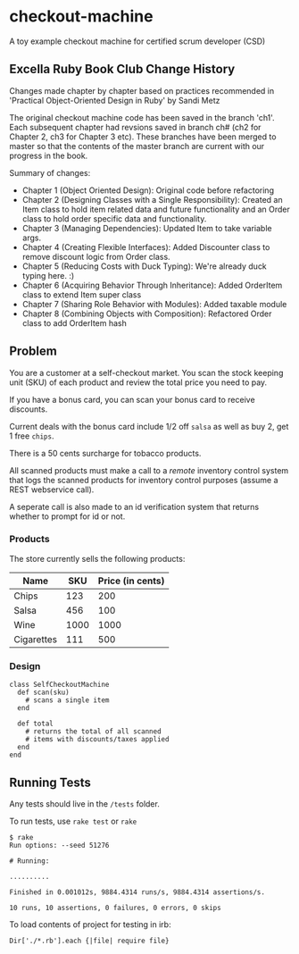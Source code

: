 # checkout-machine
A toy example checkout machine for certified scrum developer (CSD)

## Excella Ruby Book Club Change History

Changes made chapter by chapter based on practices recommended in 'Practical Object-Oriented Design in Ruby' by Sandi Metz

The original checkout machine code has been saved in the branch 'ch1'. Each subsequent chapter had revsions saved in branch ch# (ch2 for Chapter 2, ch3 for Chapter 3 etc). These branches have been merged to master so that the contents of the master branch are current with our progress in the book.

Summary of changes:
* Chapter 1 (Object Oriented Design): Original code before refactoring
* Chapter 2 (Designing Classes with a Single Responsibility): Created an Item class to hold item related data and future functionality and an Order class to hold order specific data and functionality.
* Chapter 3 (Managing Dependencies): Updated Item to take variable args.
* Chapter 4 (Creating Flexible Interfaces): Added Discounter class to remove discount logic from Order class.
* Chapter 5 (Reducing Costs with Duck Typing): We're already duck typing here. :)
* Chapter 6 (Acquiring Behavior Through Inheritance): Added OrderItem class to extend Item super class
* Chapter 7 (Sharing Role Behavior with Modules): Added taxable module
* Chapter 8 (Combining Objects with Composition): Refactored Order class to add OrderItem hash

## Problem  

You are a customer at a self-checkout market. You scan the stock keeping unit (SKU) of each product and review the total price you need to pay.

If you have a bonus card, you can scan your bonus card to receive discounts.  

Current deals with the bonus card include 1/2 off `salsa` as well as buy 2, get 1 free `chips`.

There is a 50 cents surcharge for tobacco products.

All scanned products must make a call to a _remote_ inventory control system that logs the scanned products for inventory control purposes (assume a REST webservice call).  

A seperate call is also made to an id verification system that returns whether to prompt for id or not.  

### Products

The store currently sells the following products:

| Name  | SKU  | Price (in cents)    | 
|-------|------|-----------|
| Chips | 123  | 200  |
| Salsa | 456  | 100  |
| Wine  | 1000 | 1000 | 
| Cigarettes | 111 | 500 | 

### Design 
```
class SelfCheckoutMachine
  def scan(sku)
    # scans a single item
  end
  
  def total
    # returns the total of all scanned 
    # items with discounts/taxes applied
  end
end
```
## Running Tests

Any tests should live in the `/tests` folder.  

To run tests, use `rake test` or `rake`
```
$ rake
Run options: --seed 51276

# Running:

..........

Finished in 0.001012s, 9884.4314 runs/s, 9884.4314 assertions/s.

10 runs, 10 assertions, 0 failures, 0 errors, 0 skips
``` 

To load contents of project for testing in irb:
```
Dir['./*.rb'].each {|file| require file}
```
